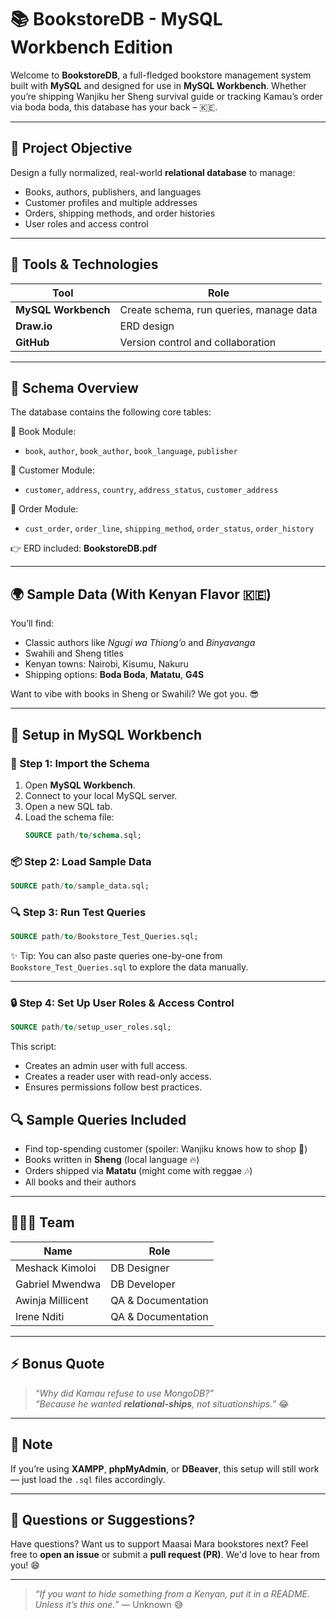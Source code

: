 # 📚 BookstoreDB - MySQL Workbench Edition

Welcome to **BookstoreDB**, a full-fledged bookstore management system built with **MySQL** and designed for use in **MySQL Workbench**. Whether you’re shipping Wanjiku her Sheng survival guide or tracking Kamau’s order via boda boda, this database has your back – 🇰🇪.

---

## 🎯 Project Objective

Design a fully normalized, real-world **relational database** to manage:
- Books, authors, publishers, and languages
- Customer profiles and multiple addresses
- Orders, shipping methods, and order histories
- User roles and access control

---

## 🧰 Tools & Technologies

| Tool              | Role                                      |
|-------------------|-------------------------------------------|
| **MySQL Workbench** | Create schema, run queries, manage data   |
| **Draw.io**        | ERD design                                |
| **GitHub**         | Version control and collaboration         |

---

## 🧱 Schema Overview

The database contains the following core tables:

📘 Book Module:
- `book`, `author`, `book_author`, `book_language`, `publisher`

👤 Customer Module:
- `customer`, `address`, `country`, `address_status`, `customer_address`

🛒 Order Module:
- `cust_order`, `order_line`, `shipping_method`, `order_status`, `order_history`

👉 ERD included: **BookstoreDB.pdf**

---

## 🌍 Sample Data (With Kenyan Flavor 🇰🇪)

You’ll find:
- Classic authors like *Ngugi wa Thiong’o* and *Binyavanga*
- Swahili and Sheng titles
- Kenyan towns: Nairobi, Kisumu, Nakuru
- Shipping options: **Boda Boda**, **Matatu**, **G4S**

Want to vibe with books in Sheng or Swahili? We got you. 😎

---

## 🧲 Setup in MySQL Workbench

### 📅 Step 1: Import the Schema

1. Open **MySQL Workbench**.
2. Connect to your local MySQL server.
3. Open a new SQL tab.
4. Load the schema file:
   ```sql
   SOURCE path/to/schema.sql;
   ```

### 📦 Step 2: Load Sample Data
```sql
SOURCE path/to/sample_data.sql;
```

### 🔍 Step 3: Run Test Queries
```sql
SOURCE path/to/Bookstore_Test_Queries.sql;
```

✨ Tip: You can also paste queries one-by-one from `Bookstore_Test_Queries.sql` to explore the data manually.

---
### 🔒 Step 4: Set Up User Roles & Access Control

```sql
SOURCE path/to/setup_user_roles.sql;
```

This script:

- Creates an admin user with full access.
- Creates a reader user with read-only access.
- Ensures permissions follow best practices.

## 🔍 Sample Queries Included

- Find top-spending customer (spoiler: Wanjiku knows how to shop 💼)
- Books written in **Sheng** (local language 🔥)
- Orders shipped via **Matatu** (might come with reggae 🎶)
- All books and their authors

---

## 👨🏽‍💻 Team

| Name              | Role                  |
|-------------------|-----------------------|
| Meshack Kimoloi   | DB Designer  |
| Gabriel Mwendwa    | DB Developer   |
| Awinja Millicent | QA & Documentation    |
| Irene Nditi     | QA & Documentation    |

---


## ⚡ Bonus Quote

> *“Why did Kamau refuse to use MongoDB?”*  
> *“Because he wanted **relational-ships**, not situationships.”* 😂

---

## 📌 Note

If you’re using **XAMPP**, **phpMyAdmin**, or **DBeaver**, this setup will still work — just load the `.sql` files accordingly.

---

## 💬 Questions or Suggestions?

Have questions? Want us to support Maasai Mara bookstores next? Feel free to **open an issue** or submit a **pull request (PR)**. We'd love to hear from you! 😄

---

> *“If you want to hide something from a Kenyan, put it in a README. Unless it’s this one.”* — Unknown 😅
